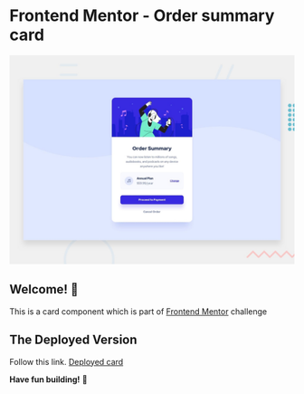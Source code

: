# Frontend Mentor - Order summary card

![Design preview for the Order summary card coding challenge](./design/desktop-preview.jpg)

## Welcome! 👋
This is a card component which is part of 
[Frontend Mentor](https://www.frontendmentor.io) challenge


## The Deployed Version
Follow this link. 
[Deployed card](https://www.google.com)

**Have fun building!** 🚀
